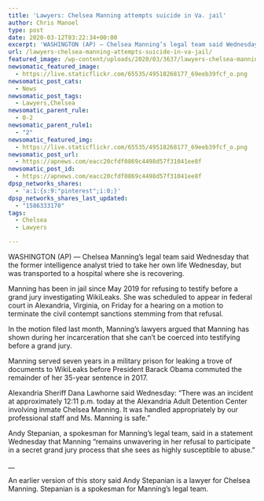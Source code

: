 ```yaml
---
title: 'Lawyers: Chelsea Manning attempts suicide in Va. jail'
author: Chris Manoel
type: post
date: 2020-03-12T03:22:34+00:00
excerpt: 'WASHINGTON (AP) — Chelsea Manning’s legal team said Wednesday that the former intelligence analyst tried to take her own life Wednesday, but was transported to a hospital where she is recovering. Manning has been in jail since May 2019 for refusing to testify before a grand jury investigating WikiLeaks. She was scheduled to appear in&hellip;'
url: /lawyers-chelsea-manning-attempts-suicide-in-va-jail/
featured_image: /wp-content/uploads/2020/03/3637/lawyers-chelsea-manning-attempts-suicide-in-va-jail.png
newsomatic_featured_image:
  - https://live.staticflickr.com/65535/49518268177_69eeb39fcf_o.png
newsomatic_post_cats:
  - News
newsomatic_post_tags:
  - Lawyers,Chelsea
newsomatic_parent_rule:
  - 0-2
newsomatic_parent_rule1:
  - "2"
newsomatic_featured_img:
  - https://live.staticflickr.com/65535/49518268177_69eeb39fcf_o.png
newsomatic_post_url:
  - https://apnews.com/eacc20cfdf0869c4498d57f31041ee8f
newsomatic_post_id:
  - https://apnews.com/eacc20cfdf0869c4498d57f31041ee8f
dpsp_networks_shares:
  - 'a:1:{s:9:"pinterest";i:0;}'
dpsp_networks_shares_last_updated:
  - "1586333170"
tags:
  - Chelsea
  - Lawyers

---
```

<div class="Article" data-key="article">
  <p class="Component-root-0-2-77 Component-p-0-2-69">
    WASHINGTON (AP) — Chelsea Manning’s legal team said Wednesday that the former intelligence analyst tried to take her own life Wednesday, but was transported to a hospital where she is recovering.
  </p>
  
  <p class="Component-root-0-2-77 Component-p-0-2-69">
    Manning has been in jail since May 2019 for refusing to testify before a grand jury investigating WikiLeaks. She was scheduled to appear in federal court in Alexandria, Virginia, on Friday for a hearing on a motion to terminate the civil contempt sanctions stemming from that refusal.
  </p>
  
  <p class="Component-root-0-2-77 Component-p-0-2-69">
    In the motion filed last month, Manning’s lawyers argued that Manning has shown during her incarceration that she can’t be coerced into testifying before a grand jury.
  </p>
  
  <div data-key="ad-placeholder" id="div-gpt-ad-1470255291270-0" class="DFPSlot Component-dfp-0-2-73 Component-ad-0-2-39">
  </div>
  
  <p class="Component-root-0-2-77 Component-p-0-2-69">
    Manning served seven years in a military prison for leaking a trove of documents to WikiLeaks before President Barack Obama commuted the remainder of her 35-year sentence in 2017.
  </p>
  
  <p class="Component-root-0-2-77 Component-p-0-2-69">
    Alexandria Sheriff Dana Lawhorne said Wednesday: “There was an incident at approximately 12:11 p.m. today at the Alexandria Adult Detention Center involving inmate Chelsea Manning. It was handled appropriately by our professional staff and Ms. Manning is safe.”
  </p>
  
  <p class="Component-root-0-2-77 Component-p-0-2-69">
    Andy Stepanian, a spokesman for Manning’s legal team, said in a statement Wednesday that Manning “remains unwavering in her refusal to participate in a secret grand jury process that she sees as highly susceptible to abuse.”
  </p>
  
  <p class="Component-root-0-2-77 Component-p-0-2-69">
    __
  </p>
  
  <p class="Component-root-0-2-77 Component-p-0-2-69">
    An earlier version of this story said Andy Stepanian is a lawyer for Chelsea Manning. Stepanian is a spokesman for Manning’s legal team.
  </p>
</div>